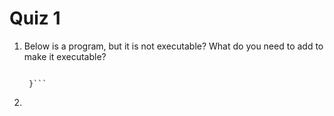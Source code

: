# Quiz 1

1. Below is a program, but it is not executable? What do you need to add to make it executable?
   
   ```public class Hello {
    
    }```

2.
